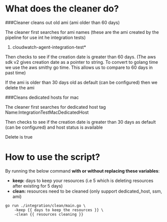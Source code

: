 # What does the cleaner do?

###Cleaner cleans out old ami (ami older than 60 days)

The cleaner first searches for ami names (these are the ami created by the pipeline for use int he integration tests)
1. cloudwatch-agent-integration-test*

Then checks to see if the creation date is greater than 60 days. (The aws sdk v2 gives creation date as a pointer to string. To convert to golang time we use the aws smithy go time. This allows us to compare to 60 days in past time)

If the ami is older than 30 days old as default (can be configured) then we delete the ami

###Cleans dedicated hosts for mac

The cleaner first searches for dedicated host tag Name:IntegrationTestMacDedicatedHost

Then checks to see if the creation date is greater than 30 days as default (can be configured) and host status is available

Delete is true

# How to use the script?
By running the below command **with or without replacing these variables**:
* **keep:** days to keep your resources (i.e 5 which is deleting resources after existing for 5 days)
* **clean:** resources need to be cleaned (only support dedicated_host, ssm, ami)
```
go run ./integration/clean/main.go \
    -keep {{ days to keep the resources }} \
    -clean {{ resources cleaning }}
```